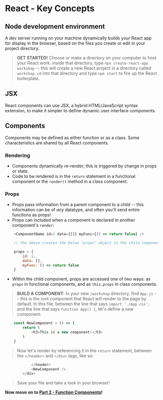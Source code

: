 # React - Key Concepts

## Node development environment

A dev server running on your machine dynamically builds your React app for display in the browser, based on the files you create or edit in your project directory.

>**GET STARTED!** Choose or make a directory on your computer to host your React work. Inside that directory, type `npx create-react-app workshop` --  this will create a new React project in a directory called `workshop`. `cd` into that directory and type `npm start` to fire up the React boilerplate.

## JSX

React components can use JSX, a hybrid HTML/JavaScript syntax extension, to make it simpler to define dynamic user interface components.

## Components

Components may be defined as either function or as a class. Some characteristics are shared by all React components.

### Rendering

* Components dynamically re-render; this is triggered by change in props or state.
* Code to be rendered is in the `return` statement in a functional component or the `render()` method in a class component.

### Props

* Props pass information from a parent component to a child -- this information can be of *any* datatype, and often you'll send entire functions as props!
* Props can included when a component is declared in another component's `render`: 

```javascript
    <ComponentName id=1 data={[]} myFunc={() => return false} />

    // the above creates the below "props" object in the child component

    props = {
        id: 1,
        data: [],
        myFunc: () => return false
    }
```

* Within the child component, props are accessed one of two ways: as `props` in functional components, and as `this.props` in class components.

>**BUILD A COMPONENT:** In your new `/workshop` directory, find `App.js` -- this is the root component that React will render to the page by default. In this file, between the line that says `import './App.css';` and the line that says `function App() {`, let's define a new component:
```javascript
    const NewComponent = () => {
        return (
            <h3>This is a new component!</h3>
        )
    }
```
>Now let's render by referencing it in the `return` statement, between the `</header>` and `</div>` tags, like so:
```javascript
            </header>
            <NewComponent />
        </div>
```

>Save your file and take a look in your browser!

**Now move on to [Part 2 - Function Components](02-FunctionComponents.md)!**
